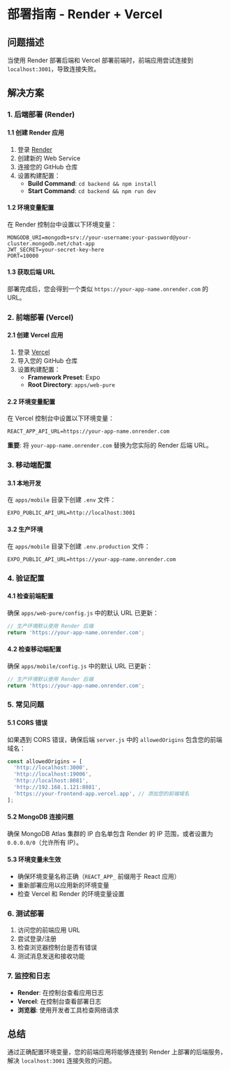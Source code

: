 # 部署指南 - Render + Vercel

## 问题描述
当使用 Render 部署后端和 Vercel 部署前端时，前端应用尝试连接到 `localhost:3001`，导致连接失败。

## 解决方案

### 1. 后端部署 (Render)

#### 1.1 创建 Render 应用
1. 登录 [Render](https://render.com)
2. 创建新的 Web Service
3. 连接您的 GitHub 仓库
4. 设置构建配置：
   - **Build Command**: `cd backend && npm install`
   - **Start Command**: `cd backend && npm run dev`

#### 1.2 环境变量配置
在 Render 控制台中设置以下环境变量：

```
MONGODB_URI=mongodb+srv://your-username:your-password@your-cluster.mongodb.net/chat-app
JWT_SECRET=your-secret-key-here
PORT=10000
```

#### 1.3 获取后端 URL
部署完成后，您会得到一个类似 `https://your-app-name.onrender.com` 的 URL。

### 2. 前端部署 (Vercel)

#### 2.1 创建 Vercel 应用
1. 登录 [Vercel](https://vercel.com)
2. 导入您的 GitHub 仓库
3. 设置构建配置：
   - **Framework Preset**: Expo
   - **Root Directory**: `apps/web-pure`

#### 2.2 环境变量配置
在 Vercel 控制台中设置以下环境变量：

```
REACT_APP_API_URL=https://your-app-name.onrender.com
```

**重要**: 将 `your-app-name.onrender.com` 替换为您实际的 Render 后端 URL。

### 3. 移动端配置

#### 3.1 本地开发
在 `apps/mobile` 目录下创建 `.env` 文件：

```
EXPO_PUBLIC_API_URL=http://localhost:3001
```

#### 3.2 生产环境
在 `apps/mobile` 目录下创建 `.env.production` 文件：

```
EXPO_PUBLIC_API_URL=https://your-app-name.onrender.com
```

### 4. 验证配置

#### 4.1 检查前端配置
确保 `apps/web-pure/config.js` 中的默认 URL 已更新：

```javascript
// 生产环境默认使用 Render 后端
return 'https://your-app-name.onrender.com';
```

#### 4.2 检查移动端配置
确保 `apps/mobile/config.js` 中的默认 URL 已更新：

```javascript
// 生产环境默认使用 Render 后端
return 'https://your-app-name.onrender.com';
```

### 5. 常见问题

#### 5.1 CORS 错误
如果遇到 CORS 错误，确保后端 `server.js` 中的 `allowedOrigins` 包含您的前端域名：

```javascript
const allowedOrigins = [
  'http://localhost:3000',
  'http://localhost:19006',
  'http://localhost:8081',
  'http://192.168.1.121:8081',
  'https://your-frontend-app.vercel.app', // 添加您的前端域名
];
```

#### 5.2 MongoDB 连接问题
确保 MongoDB Atlas 集群的 IP 白名单包含 Render 的 IP 范围，或者设置为 `0.0.0.0/0`（允许所有 IP）。

#### 5.3 环境变量未生效
- 确保环境变量名称正确（`REACT_APP_` 前缀用于 React 应用）
- 重新部署应用以应用新的环境变量
- 检查 Vercel 和 Render 的环境变量设置

### 6. 测试部署

1. 访问您的前端应用 URL
2. 尝试登录/注册
3. 检查浏览器控制台是否有错误
4. 测试消息发送和接收功能

### 7. 监控和日志

- **Render**: 在控制台查看应用日志
- **Vercel**: 在控制台查看部署日志
- **浏览器**: 使用开发者工具检查网络请求

## 总结

通过正确配置环境变量，您的前端应用将能够连接到 Render 上部署的后端服务，解决 `localhost:3001` 连接失败的问题。 